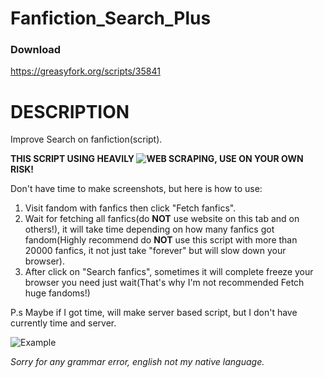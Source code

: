 # Fanfiction_Search_Plus
### Download
https://greasyfork.org/scripts/35841
# DESCRIPTION

Improve Search on fanfiction(script).

**THIS SCRIPT USING HEAVILY ![WEB SCRAPING](https://en.wikipedia.org/wiki/Web_scraping), USE ON YOUR OWN RISK!**

Don't have time to make screenshots, but here is how to use:
1) Visit fandom with fanfics then click "Fetch fanfics".
2) Wait for fetching all fanfics(do  **NOT** use website on this tab and on others!), it will take time depending on how many fanfics got fandom(Highly recommend do **NOT** use this script with more than 20000 fanfics, it not just take "forever" but will slow down your browser).
3) After click on "Search fanfics", sometimes it will complete freeze your browser you need just wait(That's why I'm not recommended Fetch huge fandoms!)

P.s Maybe if I got time, will make server based script, but I don't have currently time and server.

![Example](https://i.imgur.com/XJUrxye.png)

*Sorry for any grammar error, english not my native language.*
